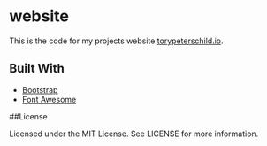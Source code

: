 website
=======

This is the code for my projects website [torypeterschild.io](http://torypeterschild.io/).

## Built With ##
* [Bootstrap](http://getbootstrap.com/)
* [Font Awesome](http://fontawesome.io/)


##License

Licensed under the MIT License. See LICENSE for more information.